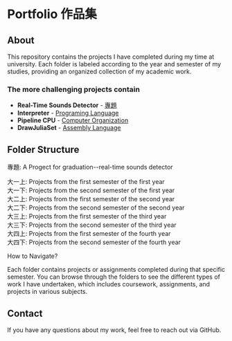 # Portfolio 作品集

## About

This repository contains the projects I have completed during my time at university. Each folder is labeled according to the year and semester of my studies, providing an organized collection of my academic work.

### The more challenging projects contain

- **Real-Time Sounds Detector** - [專題](./專題)
- **Interpreter** - [Programing Language](./大三下/程式語言%20Programming%20Language)
- **Pipeline CPU** - [Computer Organization](./大二下/計算機組織%20Computer%20Organization)
- **DrawJuliaSet** - [Assembly Language](./大二上/大二上/組合語言%20Assembly%20Language%20and%20Embedded%20System)


## Folder Structure

專題: A Progect for graduation--real-time sounds detector  

大一上: Projects from the first semester of the first year  
大一下: Projects from the second semester of the first year  
大二上: Projects from the first semester of the second year  
大二下: Projects from the second semester of the second year  
大三上: Projects from the first semester of the third year  
大三下: Projects from the second semester of the third year  
大四上: Projects from the first semester of the fourth year  
大四下: Projects from the second semester of the fourth year  


How to Navigate?

Each folder contains projects or assignments completed during that specific semester. You can browse through the folders to see the different types of work I have undertaken, which includes coursework, assignments, and projects in various subjects.

## Contact

If you have any questions about my work, feel free to reach out via GitHub.


